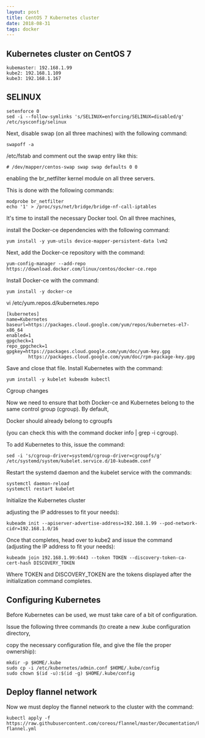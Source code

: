 ```yaml
---
layout: post
title: CentOS 7 Kubernetes cluster
date: 2018-08-31
tags: docker
---
```

## Kubernetes cluster on CentOS 7
```
kubemaster: 192.168.1.99
kube2: 192.168.1.109
kube3: 192.168.1.167
```
## SELINUX
```
setenforce 0
sed -i --follow-symlinks 's/SELINUX=enforcing/SELINUX=disabled/g' /etc/sysconfig/selinux
```

Next, disable swap (on all three machines) with the following command:
```
swapoff -a
```

/etc/fstab and comment out the swap entry like this:
```
# /dev/mapper/centos-swap swap swap defaults 0 0
```

enabling the br_netfilter kernel module on all three servers. 

This is done with the following commands:

```
modprobe br_netfilter
echo '1' > /proc/sys/net/bridge/bridge-nf-call-iptables
```

It's time to install the necessary Docker tool. On all three machines, 

install the Docker-ce dependencies with the following command:
```
yum install -y yum-utils device-mapper-persistent-data lvm2
```

Next, add the Docker-ce repository with the command:
```
yum-config-manager --add-repo https://download.docker.com/linux/centos/docker-ce.repo
```

Install Docker-ce with the command:
```
yum install -y docker-ce
```

vi /etc/yum.repos.d/kubernetes.repo
```
[kubernetes]
name=Kubernetes
baseurl=https://packages.cloud.google.com/yum/repos/kubernetes-el7-x86_64
enabled=1
gpgcheck=1
repo_gpgcheck=1
gpgkey=https://packages.cloud.google.com/yum/doc/yum-key.gpg
        https://packages.cloud.google.com/yum/doc/rpm-package-key.gpg
```

Save and close that file. Install Kubernetes with the command:
```
yum install -y kubelet kubeadm kubectl
```

Cgroup changes

Now we need to ensure that both Docker-ce and Kubernetes belong to the same control group (cgroup). By default,

Docker should already belong to cgroupfs 

(you can check this with the command docker info | grep -i cgroup). 

To add Kubernetes to this, issue the command:
```
sed -i 's/cgroup-driver=systemd/cgroup-driver=cgroupfs/g' /etc/systemd/system/kubelet.service.d/10-kubeadm.conf
```

Restart the systemd daemon and the kubelet service with the commands:
```
systemctl daemon-reload
systemctl restart kubelet
```

Initialize the Kubernetes cluster

adjusting the IP addresses to fit your needs):
```
kubeadm init --apiserver-advertise-address=192.168.1.99 --pod-network-cidr=192.168.1.0/16
```

Once that completes, head over to kube2 and issue the command (adjusting the IP address to fit your needs):
```
kubeadm join 192.168.1.99:6443 --token TOKEN --discovery-token-ca-cert-hash DISCOVERY_TOKEN
```
Where TOKEN and DISCOVERY_TOKEN are the tokens displayed after the initialization command completes.

## Configuring Kubernetes

Before Kubernetes can be used, we must take care of a bit of configuration. 

Issue the following three commands (to create a new .kube configuration directory, 

copy the necessary configuration file, and give the file the proper ownership):
```
mkdir -p $HOME/.kube
sudo cp -i /etc/kubernetes/admin.conf $HOME/.kube/config
sudo chown $(id -u):$(id -g) $HOME/.kube/config
```

## Deploy flannel network

Now we must deploy the flannel network to the cluster with the command:
```
kubectl apply -f https://raw.githubusercontent.com/coreos/flannel/master/Documentation/kube-flannel.yml
```

